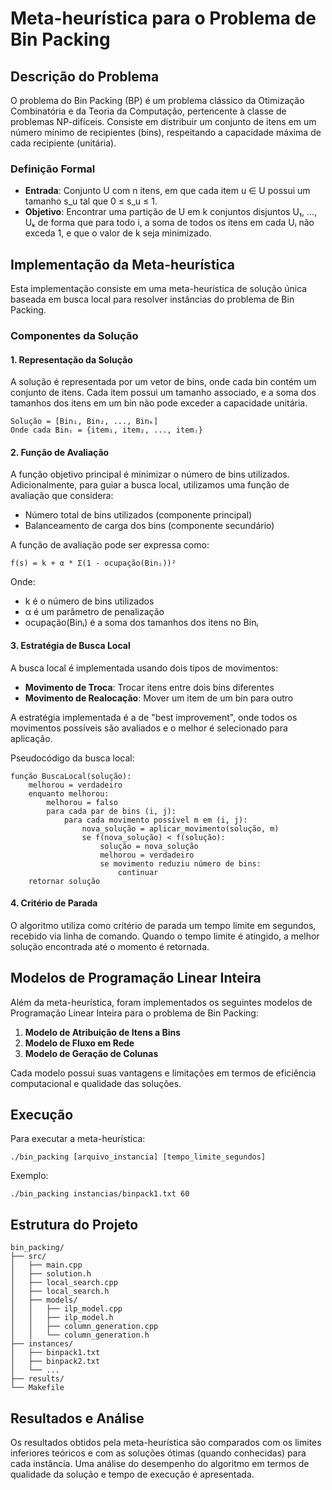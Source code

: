 # Meta-heurística para o Problema de Bin Packing

## Descrição do Problema

O problema do Bin Packing (BP) é um problema clássico da Otimização Combinatória e da Teoria da Computação, pertencente à classe de problemas NP-difíceis. Consiste em distribuir um conjunto de itens em um número mínimo de recipientes (bins), respeitando a capacidade máxima de cada recipiente (unitária).

### Definição Formal
- **Entrada**: Conjunto U com n itens, em que cada item u ∈ U possui um tamanho s_u tal que 0 ≤ s_u ≤ 1.
- **Objetivo**: Encontrar uma partição de U em k conjuntos disjuntos U₁, ..., Uₖ de forma que para todo i, a soma de todos os itens em cada Uᵢ não exceda 1, e que o valor de k seja minimizado.

## Implementação da Meta-heurística

Esta implementação consiste em uma meta-heurística de solução única baseada em busca local para resolver instâncias do problema de Bin Packing.

### Componentes da Solução

#### 1. Representação da Solução
A solução é representada por um vetor de bins, onde cada bin contém um conjunto de itens. Cada item possui um tamanho associado, e a soma dos tamanhos dos itens em um bin não pode exceder a capacidade unitária.

```
Solução = [Bin₁, Bin₂, ..., Binₖ]
Onde cada Binᵢ = {item₁, item₂, ..., itemⱼ}
```

#### 2. Função de Avaliação
A função objetivo principal é minimizar o número de bins utilizados. Adicionalmente, para guiar a busca local, utilizamos uma função de avaliação que considera:

- Número total de bins utilizados (componente principal)
- Balanceamento de carga dos bins (componente secundário)

A função de avaliação pode ser expressa como:

```
f(s) = k + α * Σ(1 - ocupação(Binᵢ))²
```

Onde:
- k é o número de bins utilizados
- α é um parâmetro de penalização 
- ocupação(Binᵢ) é a soma dos tamanhos dos itens no Binᵢ

#### 3. Estratégia de Busca Local
A busca local é implementada usando dois tipos de movimentos:

- **Movimento de Troca**: Trocar itens entre dois bins diferentes
- **Movimento de Realocação**: Mover um item de um bin para outro

A estratégia implementada é a de "best improvement", onde todos os movimentos possíveis são avaliados e o melhor é selecionado para aplicação.

Pseudocódigo da busca local:
```
função BuscaLocal(solução):
    melhorou = verdadeiro
    enquanto melhorou:
        melhorou = falso
        para cada par de bins (i, j):
            para cada movimento possível m em (i, j):
                nova_solução = aplicar_movimento(solução, m)
                se f(nova_solução) < f(solução):
                    solução = nova_solução
                    melhorou = verdadeiro
                    se movimento reduziu número de bins:
                        continuar
    retornar solução
```

#### 4. Critério de Parada
O algoritmo utiliza como critério de parada um tempo limite em segundos, recebido via linha de comando. Quando o tempo limite é atingido, a melhor solução encontrada até o momento é retornada.

## Modelos de Programação Linear Inteira

Além da meta-heurística, foram implementados os seguintes modelos de Programação Linear Inteira para o problema de Bin Packing:

1. **Modelo de Atribuição de Itens a Bins**
2. **Modelo de Fluxo em Rede**
3. **Modelo de Geração de Colunas**

Cada modelo possui suas vantagens e limitações em termos de eficiência computacional e qualidade das soluções.

## Execução

Para executar a meta-heurística:
```
./bin_packing [arquivo_instancia] [tempo_limite_segundos]
```

Exemplo:
```
./bin_packing instancias/binpack1.txt 60
```

## Estrutura do Projeto

```
bin_packing/
├── src/
│   ├── main.cpp
│   ├── solution.h
│   ├── local_search.cpp
│   ├── local_search.h
│   ├── models/
│   │   ├── ilp_model.cpp
│   │   ├── ilp_model.h
│   │   ├── column_generation.cpp
│   │   └── column_generation.h
├── instances/
│   ├── binpack1.txt
│   ├── binpack2.txt
│   └── ...
├── results/
└── Makefile
```

## Resultados e Análise

Os resultados obtidos pela meta-heurística são comparados com os limites inferiores teóricos e com as soluções ótimas (quando conhecidas) para cada instância. Uma análise do desempenho do algoritmo em termos de qualidade da solução e tempo de execução é apresentada.